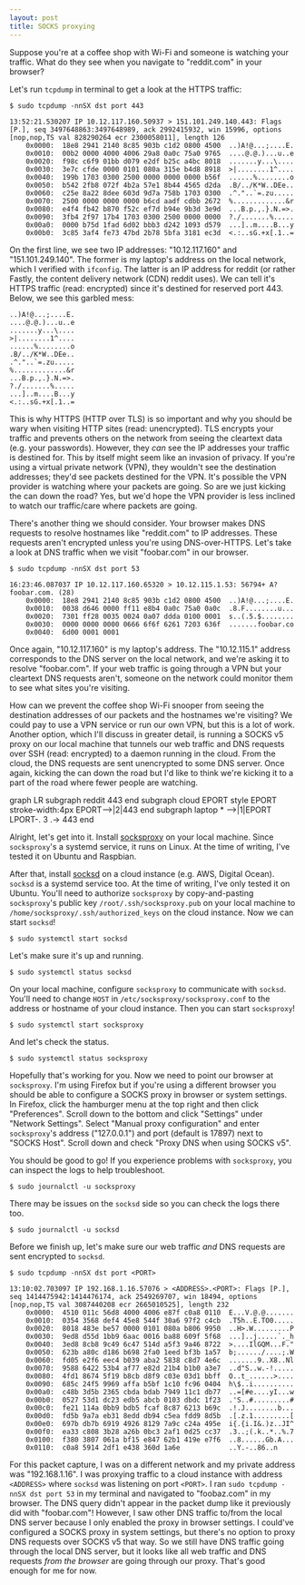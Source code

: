```yaml
---
layout: post
title: SOCKS proxying
---
```


Suppose you're at a coffee shop with Wi-Fi and someone is watching your traffic. What do they see when you navigate to "reddit.com" in your browser?

Let's run `tcpdump` in terminal to get a look at the HTTPS traffic:

```
$ sudo tcpdump -nnSX dst port 443

13:52:21.530207 IP 10.12.117.160.50937 > 151.101.249.140.443: Flags [P.], seq 3497648863:3497648989, ack 2992415932, win 15996, options [nop,nop,TS val 828290264 ecr 2300058011], length 126
	0x0000:  18e8 2941 2140 8c85 903b c1d2 0800 4500  ..)A!@...;....E.
	0x0010:  00b2 0000 4000 4006 29a8 0a0c 75a0 9765  ....@.@.)...u..e
	0x0020:  f98c c6f9 01bb d079 e2df b25c a4bc 8018  .......y...\....
	0x0030:  3e7c cfde 0000 0101 080a 315e b4d8 8918  >|........1^....
	0x0040:  199b 1703 0300 2500 0000 0000 0000 b56f  ......%........o
	0x0050:  b542 2fb8 072f 4b2a 57e1 8b44 4565 d2da  .B/../K*W..DEe..
	0x0060:  c25e 8a22 8dee 603d 9d7a 758b 1703 0300  .^."..`=.zu.....
	0x0070:  2500 0000 0000 0000 b6cd aadf cdbb 2672  %.............&r
	0x0080:  e4f4 fb42 b870 f52c ef7d b94e 9b3d 3e9d  ...B.p.,.}.N.=>.
	0x0090:  3fb4 2f97 17b4 1703 0300 2500 0000 0000  ?./.......%.....
	0x00a0:  0000 b75d 1fad 6d02 bbb3 d242 1093 d579  ...]..m....B...y
	0x00b0:  3c85 3af4 fe73 47bd 2b78 5bfa 3181 ec3d  <.:..sG.+x[.1..=
```

On the first line, we see two IP addresses: "10.12.117.160" and "151.101.249.140". The former is my laptop's address on the local network, which I verified with `ifconfig`. The latter is an IP address for reddit (or rather Fastly, the content delivery network (CDN) reddit uses). We can tell it's HTTPS traffic (read: encrypted) since it's destined for reserved port 443. Below, we see this garbled mess:

```
..)A!@...;....E.
....@.@.)...u..e
.......y...\....
>|........1^....
......%........o
.B/../K*W..DEe..
.^."..`=.zu.....
%.............&r
...B.p.,.}.N.=>.
?./.......%.....
...]..m....B...y
<.:..sG.+x[.1..=
```

This is why HTTPS (HTTP over TLS) is so important and why you should be wary when visiting HTTP sites (read: unencrypted). TLS encrypts your traffic and prevents others on the network from seeing the cleartext data (e.g. your passwords). However, they *can* see the IP addresses your traffic is destined for. This by itself might seem like an invasion of privacy. If you're using a virtual private network (VPN), they wouldn't see the destination addresses; they'd see packets destined for the VPN. It's possible the VPN provider is watching where your packets are going. So are we just kicking the can down the road? Yes, but we'd hope the VPN provider is less inclined to watch our traffic/care where packets are going.

There's another thing we should consider. Your browser makes DNS requests to resolve hostnames like "reddit.com" to IP addresses. These requests aren't encrypted unless you're using DNS-over-HTTPS. Let's take a look at DNS traffic when we visit "foobar.com" in our browser.

```
$ sudo tcpdump -nnSX dst port 53

16:23:46.087037 IP 10.12.117.160.65320 > 10.12.115.1.53: 56794+ A? foobar.com. (28)
	0x0000:  18e8 2941 2140 8c85 903b c1d2 0800 4500  ..)A!@...;....E.
	0x0010:  0038 d646 0000 ff11 e8b4 0a0c 75a0 0a0c  .8.F........u...
	0x0020:  7301 ff28 0035 0024 0a07 ddda 0100 0001  s..(.5.$........
	0x0030:  0000 0000 0000 0666 6f6f 6261 7203 636f  .......foobar.co
	0x0040:  6d00 0001 0001
```

Once again, "10.12.117.160" is my laptop's address. The "10.12.115.1" address corresponds to the DNS server on the local network, and we're asking it to resolve "foobar.com". If your web traffic is going through a VPN but your cleartext DNS requests aren't, someone on the network could monitor them to see what sites you're visiting.

How can we prevent the coffee shop Wi-Fi snooper from seeing the destination addresses of our packets and the hostnames we're visiting? We could pay to use a VPN service or run our own VPN, but this is a lot of work. Another option, which I'll discuss in greater detail, is running a SOCKS v5 proxy on our local machine that tunnels our web traffic and DNS requests over SSH (read: encrypted) to a daemon running in the cloud. From the cloud, the DNS requests are sent unencrypted to some DNS server. Once again, kicking the can down the road but I'd like to think we're kicking it to a part of the road where fewer people are watching.

<script src="https://cdnjs.cloudflare.com/ajax/libs/mermaid/8.2.3/mermaid.min.js"></script>

<div class="mermaid">
  graph LR
		subgraph reddit
		443
		end
		subgraph cloud
		EPORT
		style EPORT stroke-width:4px
		EPORT-->|2|443
		end
    subgraph laptop
    * -->|1|EPORT
    LPORT-. 3 .-> 443
    end
</div>

Alright, let's get into it. Install [socksproxy](https://github.com/zbo14/socksproxy) on your local machine. Since `socksproxy`'s a systemd service, it runs on Linux. At the time of writing, I've tested it on Ubuntu and Raspbian.

After that, install [socksd](https://github.com/zbo14/socksd) on a cloud instance (e.g. AWS, Digital Ocean). `socksd` is a systemd service too. At the time of writing, I've only tested it on Ubuntu. You'll need to authorize `socksproxy` by copy-and-pasting `socksproxy`'s public key `/root/.ssh/socksproxy.pub` on your local machine to `/home/socksproxy/.ssh/authorized_keys` on the cloud instance. Now we can start `socksd`!

```
$ sudo systemctl start socksd
```

Let's make sure it's up and running.

```
$ sudo systemctl status socksd
```

On your local machine, configure `socksproxy` to communicate with `socksd`. You'll need to change `HOST` in `/etc/socksproxy/socksproxy.conf` to the address or hostname of your cloud instance. Then you can start `socksproxy`!

```
$ sudo systemctl start socksproxy
```

And let's check the status.

```
$ sudo systemctl status socksproxy
```

Hopefully that's working for you. Now we need to point our browser at `socksproxy`. I'm using Firefox but if you're using a different browser you should be able to configure a SOCKS proxy in browser or system settings. In Firefox, click the hamburger menu at the top right and then click "Preferences". Scroll down to the bottom and click "Settings" under "Network Settings". Select "Manual proxy configuration" and enter `socksproxy`'s address ("127.0.0.1") and port (default is 17897) next to "SOCKS Host". Scroll down and check "Proxy DNS when using SOCKS v5".

You should be good to go! If you experience problems with `socksproxy`, you can inspect the logs to help troubleshoot.

```
$ sudo journalctl -u socksproxy
```

There may be issues on the `socksd` side so you can check the logs there too.

```
$ sudo journalctl -u socksd
```

Before we finish up, let's make sure our web traffic *and* DNS requests are sent encrypted to `socksd`.

```
$ sudo tcpdump -nnSX dst port <PORT>

13:10:02.703097 IP 192.168.1.16.57076 > <ADDRESS>.<PORT>: Flags [P.], seq 1414475942:1414476174, ack 2549269707, win 18494, options [nop,nop,TS val 3087440208 ecr 2665010525], length 232
	0x0000:  4510 011c 56d8 4000 4006 e87f c0a8 0110  E...V.@.@.......
	0x0010:  0354 3568 def4 45e8 544f 30a6 97f2 c4cb  .T5h..E.TO0.....
	0x0020:  8018 483e be57 0000 0101 080a b806 9950  ..H>.W.........P
	0x0030:  9ed8 d55d 1bb9 6aac 0016 ba88 609f 5f68  ...]..j.....`._h
	0x0040:  3ed8 8cb8 9c49 6c47 514d a5f3 9a46 8722  >....IlGQM...F."
	0x0050:  623b a80c d186 b698 2fa0 1eed bf3b 1a57  b;....../....;.W
	0x0060:  fd05 e2f6 eec4 b039 aba2 5838 c8d7 4e6c  .......9..X8..Nl
	0x0070:  9588 6422 53b4 af77 e82d 21b4 b1b0 a3e7  ..d"S..w.-!.....
	0x0080:  4fd1 8674 5f19 b8cb d8f9 c03e 03d1 bbff  O..t_......>....
	0x0090:  685c 24f5 9969 affa b5bf 1c10 fc96 0404  h\$..i..........
	0x00a0:  c48b 3d5b 2365 cbda bdab 7949 11c1 db77  ..=[#e....yI...w
	0x00b0:  0527 53d1 dc23 edb5 abcb 0103 dbdc 1f23  .'S..#.........#
	0x00c0:  fe21 114a 0bb9 bdb5 fcaf 8c87 6213 b69c  .!.J........b...
	0x00d0:  fd5b 9a7a eb31 8edd db94 c5ea fdd9 8d5b  .[.z.1.........[
	0x00e0:  697b db7b 6919 4926 8129 7a9c c24a 495e  i{.{i.I&.)z..JI^
	0x00f0:  ea33 c808 3b28 a26b 0bc3 2af1 0d25 cc37  .3..;(.k..*..%.7
	0x0100:  f380 3807 061a bf15 e847 62b1 419e e7f6  ..8......Gb.A...
	0x0110:  c0a8 5914 2df1 e438 360d 1a6e            ..Y.-..86..n
```

For this packet capture, I was on a different network and my private address was "192.168.1.16". I was proxying traffic to a cloud instance with address `<ADDRESS>` where `socksd` was listening on port `<PORT>`. I ran `sudo tcpdump -nnSX dst port 53` in my terminal and navigated to "foobaz.com" in my browser. The DNS query didn't appear in the packet dump like it previously did with "foobar.com"! However, I saw other DNS traffic to/from the local DNS server because I only enabled the proxy in browser settings. I could've configured a SOCKS proxy in system settings, but there's no option to proxy DNS requests over SOCKS v5 that way. So we still have DNS traffic going through the local DNS server, but it looks like all web traffic and DNS requests *from the browser* are going through our proxy. That's good enough for me for now.
